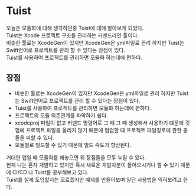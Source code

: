 # Tuist

오늘은 모듈화에 대해 생각하던중 Tuist에 대해 알아보게 되었다.   
Tuist는 Xcode 프로젝트 구조를 관리하는 커멘드라인 툴이다.   
비슷한 툴로는 XcodeGen이 있지만 XcodeGen은 yml파일로 관리 하지만 Tuist는 Swift언어로 프로젝트를 관리 할 수 있다는 장점이 있다.    
Tuist를 사용하여 프로젝트를 관리하면 모듈화 하는데에 편하다.   

## 장점
- 비슷한 툴로는 XcodeGen이 있지만 XcodeGen은 yml파일로 관리 하지만 Tuist는 Swift언어로 프로젝트를 관리 할 수 있다는 장점이 있다.    
- Tuist를 사용하여 프로젝트를 관리하면 모듈화 하는데에 편하다.   
- 프로젝트의 모듈 의존관계를 파악하기 쉽다.
- xcodeproj 파일이 없고 커맨드 명령어로 그 때 그 때 생성해서 사용하기 떄문에 깃헙에 프로젝트 파일을 올리지 않기 때문에 협업할 때 프로젝트 파일경로에 관한 충돌을 피할 수 있다. 
- 모듈별로 빌드할 수 있기 때문에 빌드 속도가 향상된다.  


거대한 앱일 때 모듈화를 해놓으면 위 장점들을 모두 누릴 수 있다.   
현재 나는 혼자 개발하고 있지만 혹시 새로운 개발자분이 들어오시거나 할 수 있기 때문에 CI/CD 나 Tuist를 공부해보고 있다.    
Tuist를 실제 도입할지는 모르겠지만 예제를 만들어보며 일단 사용법을 익혀보려고 한다.   